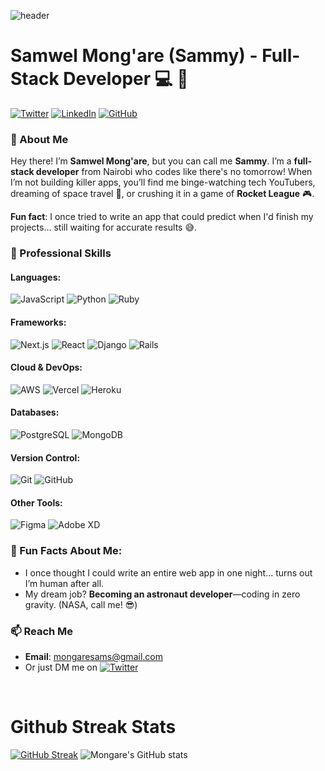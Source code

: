 
   ![header](./gh-header.jpg)

# Samwel Mong'are (Sammy) - Full-Stack Developer 💻 🚀

[![Twitter](https://img.shields.io/badge/-@sam_mongare-1DA1F2?style=flat&logo=twitter&logoColor=white)](https://twitter.com/sam_mongare)
[![LinkedIn](https://img.shields.io/badge/-LinkedIn-blue?style=flat&logo=linkedin&logoColor=white)](https://www.linkedin.com/in/samwel-mongare/)
[![GitHub](https://img.shields.io/badge/-GitHub-333?style=flat&logo=github&logoColor=white)](https://github.com/samwel-mongare)

### 👋 About Me
Hey there! I’m **Samwel Mong'are**, but you can call me **Sammy**. I’m a **full-stack developer** from Nairobi who codes like there's no tomorrow! When I’m not building killer apps, you’ll find me binge-watching tech YouTubers, dreaming of space travel 🚀, or crushing it in a game of **Rocket League** 🎮.

**Fun fact**: I once tried to write an app that could predict when I'd finish my projects... still waiting for accurate results 😅.

### 💼 Professional Skills

#### Languages:
 ![JavaScript](https://img.shields.io/badge/-JavaScript-F7DF1E?style=flat&logo=javascript&logoColor=black) 
![Python](https://img.shields.io/badge/-Python-3776AB?style=flat&logo=python&logoColor=white) 
 ![Ruby](https://img.shields.io/badge/-Ruby-CC342D?style=flat&logo=ruby&logoColor=white)

#### Frameworks:
 ![Next.js](https://img.shields.io/badge/-Next.js-000000?style=flat&logo=nextdotjs&logoColor=white)
 ![React](https://img.shields.io/badge/-React-61DAFB?style=flat&logo=react&logoColor=black) 
 ![Django](https://img.shields.io/badge/-Django-092E20?style=flat&logo=django&logoColor=white) 
 ![Rails](https://img.shields.io/badge/-Ruby_on_Rails-CC0000?style=flat&logo=rubyonrails&logoColor=white)

#### Cloud & DevOps:
 ![AWS](https://img.shields.io/badge/-AWS-232F3E?style=flat&logo=amazon-aws&logoColor=white) 
 ![Vercel](https://img.shields.io/badge/-Vercel-000000?style=flat&logo=vercel&logoColor=white) 
 ![Heroku](https://img.shields.io/badge/-Heroku-430098?style=flat&logo=heroku&logoColor=white)

#### Databases:
 ![PostgreSQL](https://img.shields.io/badge/-PostgreSQL-4169E1?style=flat&logo=postgresql&logoColor=white) 
 ![MongoDB](https://img.shields.io/badge/-MongoDB-47A248?style=flat&logo=mongodb&logoColor=white)

#### Version Control:
 ![Git](https://img.shields.io/badge/-Git-F05032?style=flat&logo=git&logoColor=white) 
 ![GitHub](https://img.shields.io/badge/-GitHub-333?style=flat&logo=github&logoColor=white)

#### Other Tools:
 ![Figma](https://img.shields.io/badge/-Figma-F24E1E?style=flat&logo=figma&logoColor=white) 
 ![Adobe XD](https://img.shields.io/badge/-Adobe_XD-FF61F6?style=flat&logo=adobe-xd&logoColor=white)

### 🎉 Fun Facts About Me:
- I once thought I could write an entire web app in one night... turns out I’m human after all.
- My dream job? **Becoming an astronaut developer**—coding in zero gravity. (NASA, call me! 😎)

### 📫 Reach Me
- **Email**: [mongaresams@gmail.com](mailto:mongaresams@gmail.com)
- Or just DM me on [![Twitter](https://img.shields.io/badge/-@sam_mongare-1DA1F2?style=flat&logo=twitter&logoColor=white)](https://twitter.com/sam_mongare)

</br>
  
# Github Streak Stats

[![GitHub Streak](http://github-readme-streak-stats.herokuapp.com?user=samwel-mongare&date&show_format=M%20j%5B%2C%20Y%5D)]() 
![Mongare's GitHub stats](https://github-readme-stats.vercel.app/api?username=samwel-mongare&date&show_icons=true&theme=radical)
</br>
